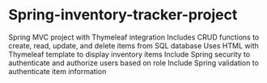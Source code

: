 # Spring-inventory-tracker-project
Spring MVC project with Thymeleaf integration
Includes CRUD functions to create, read, update, and delete items from SQL database
Uses HTML with Thymeleaf template to display inventory items
Include Spring security to authenticate and authorize users based on role
Include Spring validation to authenticate item information
